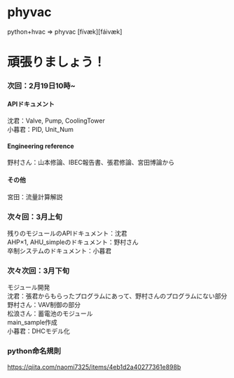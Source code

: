 # phyvac

python+hvac => phyvac [fívæk][fáivæk]


頑張りましょう！
=======

### 次回：2月19日10時~  
#### APIドキュメント  
沈君：Valve, Pump, CoolingTower  
小暮君：PID, Unit_Num  
#### Engineering reference  
野村さん：山本修論、IBEC報告書、張君修論、宮田博論から  
#### その他  
宮田：流量計算解説  
### 次々回：3月上旬  
残りのモジュールのAPIドキュメント：沈君  
AHP×1, AHU_simpleのドキュメント：野村さん  
卒制システムのドキュメント：小暮君  
### 次々次回：3月下旬  
モジュール開発  
沈君：張君からもらったプログラムにあって、野村さんのプログラムにない部分  
野村さん：VAV制御の部分  
松浪さん：蓄電池のモジュール  
main_sample作成  
小暮君：DHCモデル化  
### python命名規則
https://qiita.com/naomi7325/items/4eb1d2a40277361e898b
